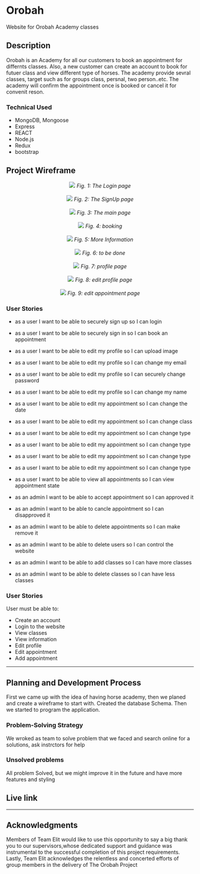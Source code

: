 # Orobah

Website for Orobah Academy classes

## Description
Orobah is an Academy for all our customers to book an appointment for differnts classes. Also, a new customer can create an account to book for futuer class and view different type of horses. The academy provide sevral classes, target such as for groups class, persnal, two person..etc. The academy will confirm the appointment once is booked or cancel it for convenit reson.
### Technical Used

- MongoDB, Mongoose
- Express
- REACT
- Node.js
- Redux
- bootstrap

## Project Wireframe
<p align="center">
  <img src="./wireframe/login_page.png">
  <i>Fig. 1: The Login page</i>
  <br><br>
  <img src="./wireframe/signup_page.png">
  <i>Fig. 2: The SignUp page</i>
  <br><br>
  <img src="./wireframe/home_page.png">
  <i>Fig. 3: The main page</i>
  <br><br>
  <img src="./wireframe/book_appointment.png">
  <i>Fig. 4: booking </i>
  <br><br>
  <img src="./wireframe/show_page.png">
  <i>Fig. 5: More Information</i>
  <br><br>
  <img src="./wireframe/show_book.png">
  <i>Fig. 6: to be done</i>
  <br><br>
  <img src="./wireframe/profile_page.png">
  <i>Fig. 7: profile page</i>
    <br><br>
  <img src="./wireframe/edit_profile.png">
  <i>Fig. 8: edit profile page</i>
      <br><br>
  <img src="./wireframe/edit_appointment.png">
  <i>Fig. 9: edit appointment page</i>
</p>


### User Stories

- as a user I want to be able to securely sign up so I can login
- as a user I want to be able to securely sign in so I can book an appointment
- as a user I want to be able to edit my profile so I can upload image
- as a user I want to be able to edit my profile so I can change my email
- as a user I want to be able to edit my profile so I can securely change password
- as a user I want to be able to edit my profile so I can change my name
- as a user I want to be able to edit my appointment so I can change the date
- as a user I want to be able to edit my appointment so I can change class
- as a user I want to be able to edit my appointment so I can change type
- as a user I want to be able to edit my appointment so I can change type
- as a user I want to be able to edit my appointment so I can change type
- as a user I want to be able to edit my appointment so I can change type
- as a user I want to be able to view all appointments so I can view appointment state

- as an admin I want to be able to accept appointment so I can approved it
- as an admin I want to be able to cancle appointment so I can disapproved it
- as an admin I want to be able to delete appointments so I can make remove it
- as an admin I want to be able to delete users so I can control the website
- as an admin I want to be able to add classes so I can have more classes
- as an admin I want to be able to delete classes so I can have less classes


### User Stories

User must be able to:
- Create an account
- Login to the website
- View classes
- View information
- Edit profile
- Edit appointment
- Add appointment

---

## Planning and Development Process

First we came up with the idea of having horse academy, then we planed and create a wireframe to start with. Created the database Schema. Then we started to program the application.

### Problem-Solving Strategy

We wroked as team to solve problem that we faced and search online for a solutions, ask instrctors for help

### Unsolved problems

All problem Solved, but we might improve it in the future and have more features and styling


## Live link

---

## Acknowledgments
Members of Team Elit would like to use this opportunity to say a big thank you to
our supervisors,whose dedicated support and guidance was instrumental to the successful completion of this project requirements.
Lastly, Team Elit acknowledges the relentless and concerted efforts of group members in the delivery of The Orobah Project

